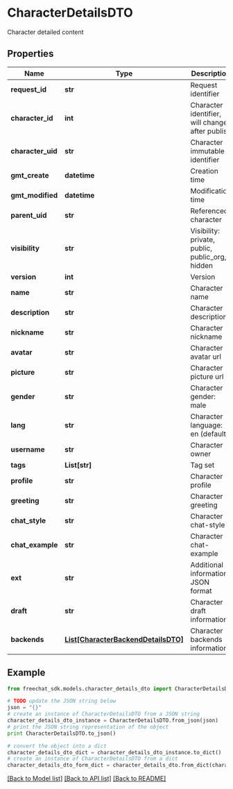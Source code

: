# CharacterDetailsDTO

Character detailed content

## Properties

Name | Type | Description | Notes
------------ | ------------- | ------------- | -------------
**request_id** | **str** | Request identifier | [optional] 
**character_id** | **int** | Character identifier, will change after publish | [optional] 
**character_uid** | **str** | Character immutable identifier | [optional] 
**gmt_create** | **datetime** | Creation time | [optional] 
**gmt_modified** | **datetime** | Modification time | [optional] 
**parent_uid** | **str** | Referenced character | [optional] 
**visibility** | **str** | Visibility: private, public, public_org, hidden | [optional] 
**version** | **int** | Version | [optional] 
**name** | **str** | Character name | [optional] 
**description** | **str** | Character description | [optional] 
**nickname** | **str** | Character nickname | [optional] 
**avatar** | **str** | Character avatar url | [optional] 
**picture** | **str** | Character picture url | [optional] 
**gender** | **str** | Character gender: male | female | other | [optional] 
**lang** | **str** | Character language: en (default) | zh | ... | [optional] 
**username** | **str** | Character owner | [optional] 
**tags** | **List[str]** | Tag set | [optional] 
**profile** | **str** | Character profile | [optional] 
**greeting** | **str** | Character greeting | [optional] 
**chat_style** | **str** | Character chat-style | [optional] 
**chat_example** | **str** | Character chat-example | [optional] 
**ext** | **str** | Additional information, JSON format | [optional] 
**draft** | **str** | Character draft information | [optional] 
**backends** | [**List[CharacterBackendDetailsDTO]**](CharacterBackendDetailsDTO.md) | Character backends information | [optional] 

## Example

```python
from freechat_sdk.models.character_details_dto import CharacterDetailsDTO

# TODO update the JSON string below
json = "{}"
# create an instance of CharacterDetailsDTO from a JSON string
character_details_dto_instance = CharacterDetailsDTO.from_json(json)
# print the JSON string representation of the object
print CharacterDetailsDTO.to_json()

# convert the object into a dict
character_details_dto_dict = character_details_dto_instance.to_dict()
# create an instance of CharacterDetailsDTO from a dict
character_details_dto_form_dict = character_details_dto.from_dict(character_details_dto_dict)
```
[[Back to Model list]](../README.md#documentation-for-models) [[Back to API list]](../README.md#documentation-for-api-endpoints) [[Back to README]](../README.md)



